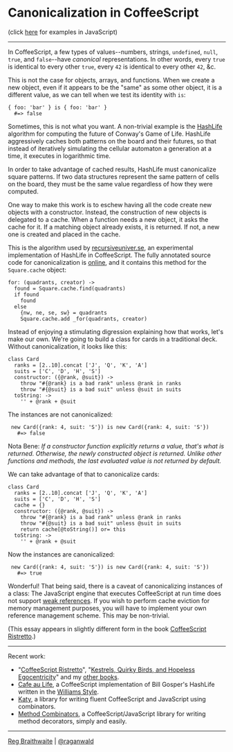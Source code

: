 # Canonicalization in CoffeeScript

(click [here](https://github.com/raganwald/homoiconic/blob/master/2012/11/canonicalization.js.md#readme) for examples in JavaScript)

---

In CoffeeScript, a few types of values--numbers, strings, `undefined`, `null`, `true`, and `false`--have *canonical* representations. In other words, every `true` is identical to every other `true`, every `42` is identical to every other `42`, &c.

This is not the case for objects, arrays, and functions. When we create a new object, even if it appears to be the "same" as some other object, it is a different value, as we can tell when we test its identity with `is`:

    { foo: 'bar' } is { foo: 'bar' }
      #=> false

Sometimes, this is not what you want. A non-trivial example is the [HashLife] algorithm for computing the future of Conway's Game of Life. HashLife aggressively caches both patterns on the board and their futures, so that instead of iteratively simulating the cellular automaton a generation at a time, it executes in logarithmic time.

[HashLife]: https://en.wikipedia.org/wiki/Hashlife

In order to take advantage of cached results, HashLife must canonicalize square patterns. If two data structures represent the same pattern of cells on the board, they must be the same value regardless of how they were computed.

One way to make this work is to eschew having all the code create new objects with a constructor. Instead, the construction of new objects is delegated to a cache. When a function needs a new object, it asks the cache for it. If a matching object already exists, it is returned. If not, a new one is created and placed in the cache.

This is the algorithm used by [recursiveuniver.se], an experimental implementation of HashLife in CoffeeScript. The fully annotated source code for canonicalization is [online], and it contains this method for the `Square.cache` object:

[recursiveuniver.se]: http://recursiveuniver.se
[online]: http://recursiveuniver.se/docs/canonicalization.html

    for: (quadrants, creator) ->
      found = Square.cache.find(quadrants)
      if found
        found
      else
        {nw, ne, se, sw} = quadrants
        Square.cache.add _for(quadrants, creator)
        
Instead of enjoying a stimulating digression explaining how that works, let's make our own. We're going to build a class for cards in a traditional deck. Without canonicalization, it looks like this:

    class Card
      ranks = [2..10].concat ['J', 'Q', 'K', 'A']
      suits = ['C', 'D', 'H', 'S']
      constructor: ({@rank, @suit}) ->
        throw "#{@rank} is a bad rank" unless @rank in ranks
        throw "#{@suit} is a bad suit" unless @suit in suits
      toString: ->
        '' + @rank + @suit
        
The instances are not canonicalized:
        
     new Card({rank: 4, suit: 'S'}) is new Card({rank: 4, suit: 'S'})
       #=> false
       
Nota Bene: *If a constructor function explicitly returns a value, that's what is returned. Otherwise, the newly constructed object is returned. Unlike other functions and methods, the last evaluated value is not returned by default.*

We can take advantage of that to canonicalize cards:

    class Card
      ranks = [2..10].concat ['J', 'Q', 'K', 'A']
      suits = ['C', 'D', 'H', 'S']
      cache = {}
      constructor: ({@rank, @suit}) ->
        throw "#{@rank} is a bad rank" unless @rank in ranks
        throw "#{@suit} is a bad suit" unless @suit in suits
        return cache[@toString()] or= this
      toString: ->
        '' + @rank + @suit
        
Now the instances are canonicalized:
        
     new Card({rank: 4, suit: 'S'}) is new Card({rank: 4, suit: 'S'})
       #=> true
       
Wonderful! That being said, there is a caveat of canonicalizing instances of a class: The JavaScript engine that executes CoffeeScript at run time does not support [weak references](https://en.wikipedia.org/wiki/Weak_reference). If you wish to perform cache eviction for memory management purposes, you will have to implement your own reference management scheme. This may be non-trivial.

(This essay appears in slightly different form in the book [CoffeeScript Ristretto](http://leanpub.com/coffeescript-ristretto).)

---

Recent work:

* "[CoffeeScript Ristretto](http://leanpub.com/coffeescript-ristretto)", "[Kestrels, Quirky Birds, and Hopeless Egocentricity](http://leanpub.com/combinators)" and my [other books](http://leanpub.com/u/raganwald).
* [Cafe au Life](http://recursiveuniver.se), a CoffeeScript implementation of Bill Gosper's HashLife written in the [Williams Style](https://github.com/raganwald/homoiconic/blob/master/2011/11/COMEFROM.md).
* [Katy](http://github.com/raganwald/Katy), a library for writing fluent CoffeeScript and JavaScript using combinators.
* [Method Combinators](https://github.com/raganwald/method-combinators), a CoffeeScript/JavaScript library for writing method decorators, simply and easily. 

---

[Reg Braithwaite](http://braythwayt.com) | [@raganwald](http://twitter.com/raganwald)